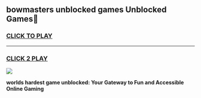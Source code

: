 
## bowmasters unblocked games Unblocked Games👋
<h3>
<a href="https://premium.freeplayer.one?title=bowmasters_unblocked_games&ref=16F">CLICK TO PLAY</a></h3>
<hr>

<h3>
<a href="https://premium.freeplayer.one?title=bowmasters_unblocked_games&ref=16F">CLICK 2 PLAY</a>
  
</h3>

<a href="https://premium.freeplayer.one?title=bowmasters_unblocked_games&ref=16F/"><img src="https://clearcache.store/games.png"></a>


**worlds hardest game unblocked: Your Gateway to Fun and Accessible Online Gaming**
